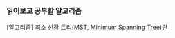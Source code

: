 ### 읽어보고 공부할 알고리즘

[[알고리즘] 최소 신장 트리(MST, Minimum Spanning Tree)란](https://gmlwjd9405.github.io/2018/08/28/algorithm-mst.html)